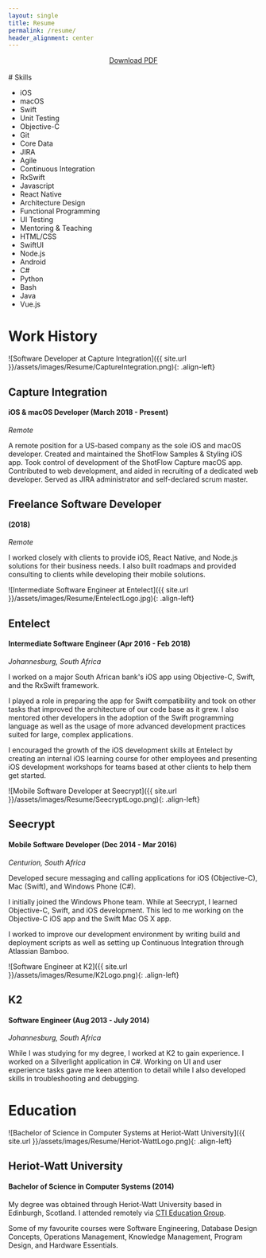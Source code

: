 ```yaml
---
layout: single
title: Resume
permalink: /resume/
header_alignment: center
---
```


<div style="text-align:center"> 
  <a target="_blank" rel="noopener" href="https://gitlab.com/keeganrush/CV/raw/master/Keegan%20Rush%20CV.pdf">Download PDF</a>
</div>
<br/>
# Skills

<div>
  <ul class="skills-list">
    <li class="skill-5">iOS</li>
    <li class="skill-5">macOS</li>
    <li class="skill-5">Swift</li>
    <li class="skill-5">Unit Testing</li>
    <li class="skill-5">Objective-C</li>
    <li class="skill-5">Git</li>
    <li class="skill-5">Core Data</li>
    <li class="skill-5">JIRA</li>
    <li class="skill-5">Agile</li>
    <li class="skill-4">Continuous Integration</li>
    <li class="skill-4">RxSwift</li>
    <li class="skill-4">Javascript</li>
    <li class="skill-4">React Native</li>
    <li class="skill-4">Architecture Design</li>
    <li class="skill-4">Functional Programming</li>
    <li class="skill-4">UI Testing</li>
    <li class="skill-4">Mentoring & Teaching</li>
    <li class="skill-4">HTML/CSS</li>
    <li class="skill-3">SwiftUI</li>
    <li class="skill-3">Node.js</li>
    <li class="skill-3">Android</li>
    <li class="skill-3">C#</li>
    <li class="skill-2">Python</li>
    <li class="skill-3">Bash</li>
    <li class="skill-2">Java</li>
    <li class="skill-2">Vue.js</li>
  </ul>
</div>

# Work History

![Software Developer at Capture Integration]({{ site.url }}/assets/images/Resume/CaptureIntegration.png){: .align-left}
<h2 class="rightAlignedHeader">Capture Integration</h2>
<h4 class="rightAlignedHeader">iOS & macOS Developer (March 2018 - Present)</h4>
<i class="rightAlignedHeader">Remote</i>
<p style="clear:both;">
A remote position for a US-based company as the sole iOS and macOS developer. Created and maintained the ShotFlow Samples & Styling iOS app. Took control of development of the ShotFlow Capture macOS app. Contributed to web development, and aided in recruiting of a dedicated web developer. Served as JIRA administrator and self-declared scrum master.
</p>

<h2 class="rightAlignedHeader">Freelance Software Developer</h2>
<h4 class="rightAlignedHeader">(2018)</h4>
<i class="rightAlignedHeader">Remote</i>
<p style="clear:both;">
I worked closely with clients to provide iOS, React Native, and Node.js solutions for their business needs. I also built roadmaps and provided consulting to clients while developing their mobile solutions.
</p>

![Intermediate Software Engineer at Entelect]({{ site.url }}/assets/images/Resume/EntelectLogo.jpg){: .align-left}
<h2 class="rightAlignedHeader">Entelect</h2>
<h4 class="rightAlignedHeader"> Intermediate Software Engineer (Apr 2016 - Feb 2018)</h4>
<i class="rightAlignedHeader">Johannesburg, South Africa</i>
<p style="clear:both;">
I worked on a major South African bank's iOS app using Objective-C, Swift, and the RxSwift framework.
</p>
I played a role in preparing the app for Swift compatibility and took on other tasks that improved the architecture of our code base as it grew. I also mentored other developers in the adoption of the Swift programming language as well as the usage of more advanced development practices suited for large, complex applications.

I encouraged the growth of the iOS development skills at Entelect by creating an internal iOS learning course for other employees and presenting iOS development workshops for teams based at other clients to help them get started.

![Mobile Software Developer at Seecrypt]({{ site.url }}/assets/images/Resume/SeecryptLogo.png){: .align-left}
<h2 class="rightAlignedHeader">Seecrypt</h2>
<h4 class="rightAlignedHeader">Mobile Software Developer (Dec 2014 - Mar 2016)</h4>
<i class="rightAlignedHeader">Centurion, South Africa</i>
<p style="clear:both;">
Developed secure messaging and calling applications for iOS (Objective-C), Mac (Swift), and Windows Phone (C#).
</p>
I initially joined the Windows Phone team. While at Seecrypt, I learned Objective-C, Swift, and iOS development. This led to me working on the Objective-C iOS app and the Swift Mac OS X app.

I worked to improve our development environment by writing build and deployment scripts as well as setting up Continuous Integration through Atlassian Bamboo.

![Software Engineer at K2]({{ site.url }}/assets/images/Resume/K2Logo.png){: .align-left}
<h2 class="rightAlignedHeader">K2</h2>
<h4 class="rightAlignedHeader">Software Engineer (Aug 2013 - July 2014)</h4>
<i class="rightAlignedHeader">Johannesburg, South Africa</i>
<p style="clear:both;">
While I was studying for my degree, I worked at K2 to gain experience. I worked on a Silverlight application in C#. Working on UI and user experience tasks gave me keen attention to detail while I also developed skills in troubleshooting and debugging.
</p>

# Education

![Bachelor of Science in Computer Systems at Heriot-Watt University]({{ site.url }}/assets/images/Resume/Heriot-WattLogo.png){: .align-left}
<h2 class="rightAlignedHeader">Heriot-Watt University</h2>
<h4 class="rightAlignedHeader">Bachelor of Science in Computer Systems (2014)</h4>
<p style="clear:both;">
My degree was obtained through Heriot-Watt University based in Edinburgh, Scotland. I attended remotely via <a target="_blank" rel="noopener" href="https://www.cti.ac.za/">CTI Education Group</a>.
</p>

Some of my favourite courses were Software Engineering, Database Design Concepts, Operations Management, Knowledge Management, Program Design, and Hardware Essentials.
